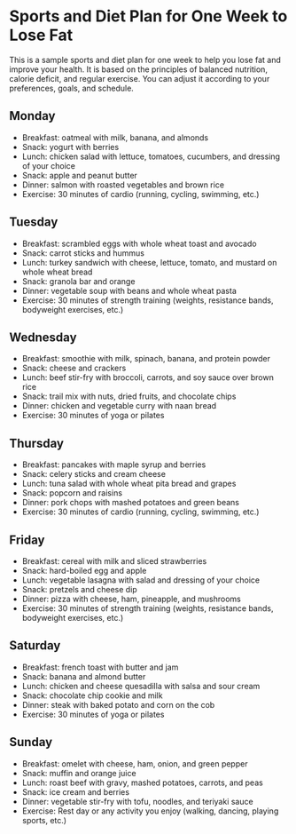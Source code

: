 ﻿# Sports and Diet Plan for One Week to Lose Fat

This is a sample sports and diet plan for one week to help you lose fat and improve your health. It is based on the principles of balanced nutrition, calorie deficit, and regular exercise. You can adjust it according to your preferences, goals, and schedule.

## Monday
- Breakfast: oatmeal with milk, banana, and almonds
- Snack: yogurt with berries
- Lunch: chicken salad with lettuce, tomatoes, cucumbers, and dressing of your choice
- Snack: apple and peanut butter
- Dinner: salmon with roasted vegetables and brown rice
- Exercise: 30 minutes of cardio (running, cycling, swimming, etc.)

## Tuesday
- Breakfast: scrambled eggs with whole wheat toast and avocado
- Snack: carrot sticks and hummus
- Lunch: turkey sandwich with cheese, lettuce, tomato, and mustard on whole wheat bread
- Snack: granola bar and orange
- Dinner: vegetable soup with beans and whole wheat pasta
- Exercise: 30 minutes of strength training (weights, resistance bands, bodyweight exercises, etc.)

## Wednesday
- Breakfast: smoothie with milk, spinach, banana, and protein powder
- Snack: cheese and crackers
- Lunch: beef stir-fry with broccoli, carrots, and soy sauce over brown rice
- Snack: trail mix with nuts, dried fruits, and chocolate chips
- Dinner: chicken and vegetable curry with naan bread
- Exercise: 30 minutes of yoga or pilates

## Thursday
- Breakfast: pancakes with maple syrup and berries
- Snack: celery sticks and cream cheese
- Lunch: tuna salad with whole wheat pita bread and grapes
- Snack: popcorn and raisins
- Dinner: pork chops with mashed potatoes and green beans
- Exercise: 30 minutes of cardio (running, cycling, swimming, etc.)

## Friday
- Breakfast: cereal with milk and sliced strawberries
- Snack: hard-boiled egg and apple
- Lunch: vegetable lasagna with salad and dressing of your choice
- Snack: pretzels and cheese dip
- Dinner: pizza with cheese, ham, pineapple, and mushrooms
- Exercise: 30 minutes of strength training (weights, resistance bands, bodyweight exercises, etc.)

## Saturday
- Breakfast: french toast with butter and jam
- Snack: banana and almond butter
- Lunch: chicken and cheese quesadilla with salsa and sour cream
- Snack: chocolate chip cookie and milk
- Dinner: steak with baked potato and corn on the cob
- Exercise: 30 minutes of yoga or pilates

## Sunday
- Breakfast: omelet with cheese, ham, onion, and green pepper
- Snack: muffin and orange juice
- Lunch: roast beef with gravy, mashed potatoes, carrots, and peas
- Snack: ice cream and berries
- Dinner: vegetable stir-fry with tofu, noodles, and teriyaki sauce
- Exercise: Rest day or any activity you enjoy (walking, dancing, playing sports, etc.)
